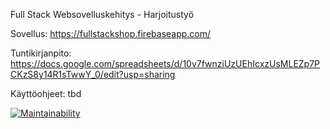 Full Stack Websovelluskehitys - Harjoitustyö

Sovellus:
https://fullstackshop.firebaseapp.com/

Tuntikirjanpito:
https://docs.google.com/spreadsheets/d/10v7fwnziUzUEhIcxzUsMLEZp7PCKzS8y14R1sTwwY_0/edit?usp=sharing

Käyttöohjeet:
tbd

[![Maintainability](https://api.codeclimate.com/v1/badges/35952a8a0ca09997734f/maintainability)](https://codeclimate.com/github/juissijohtaja/FullStackShop/maintainability)